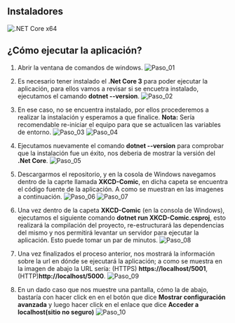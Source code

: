 ## Instaladores
![.NET Core x64](https://dotnet.microsoft.com/download/thank-you/dotnet-sdk-3.0.100-windows-x64-installer)

## ¿Cómo ejecutar la aplicación?
1. Abrir la ventana de comandos de windows.
![Paso_01](https://i.ibb.co/HhLnxxv/0.png)

2. Es necesario tener instalado el **.Net Core 3** para poder ejecutar la aplicación, para ellos vamos a revisar si se encuetra instalado, ejecutamos el camando **dotnet --version**.
![Paso_02](https://i.ibb.co/682jvwq/1.png)

3. En ese caso, no se encuentra instalado, por ellos procederemos a realizar la instalación y esperamos a que finalice. **Nota:** Sería recomendable re-iniciar el equipo para que se actualicen las variables de entorno.
![Paso_03](https://i.ibb.co/fxRWyCF/3.png)
![Paso_04](https://i.ibb.co/6HdyKpy/4.png)

4. Ejecutamos nuevamente el comando **dotnet --version** para comprobar que la instalación fue un éxito, nos deberia de mostrar la versión del **.Net Core**.
![Paso_05](https://i.ibb.co/2n6QRY9/5.png)

5. Descargarmos el repositorio, y en la cosola de Windows navegamos dentro de la caprte llamada **XKCD-Comic**, en dicha capeta se encuentra el código fuente de la aplicación. A como se muestran en las imagenes a continuación.
![Paso_06](https://i.ibb.co/Ldrwbdn/6.png)
![Paso_07](https://i.ibb.co/pJpKHjT/7.png)

6. Una vez dentro de la capeta **XKCD-Comic** (en la consola de Windows), ejecutamos el siguiente comando **dotnet run XKCD-Comic.csproj**, esto realizará la compilación del proyecto, re-estructurará las dependencias del mismo y nos permitirá levantar un servidor para ejecutar la aplicación. Esto puede tomar un par de minutos.
![Paso_08](https://i.ibb.co/hsxCXcK/8.png)

7. Una vez finalizados el proceso anterior, nos mostrará la información sobre la url en dónde se ejecutará la aplicación; a como se muestra en la imagen de abajo la URL sería: (HTTPS) **https://localhost/5001**, (HTTP)**http://localhost/5000**.
![Paso_09](https://i.ibb.co/QK8QDnd/9.png)

8. En un dado caso que nos muestre una pantalla, cómo la de abajo, bastaría con hacer click en en el botón que dice **Mostrar configuración avanzada** y luego hacer click en el enlace que dice **Acceder a localhost(sitio no seguro)**
![Paso_10](https://i.ibb.co/3zv3pc9/10.png)
